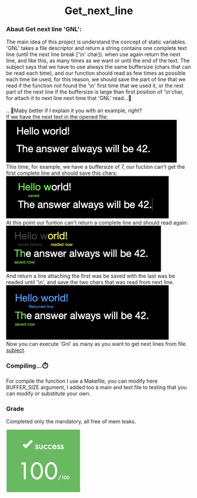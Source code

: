 <!DOCTYPE html>
<html>
<head>
    <h1 align="center"> Get_next_line</h1>
</head>
<body>
    <h3>Abaut Get next line 'GNL':</h3>
    <p>
        The main idea of ​​this project is understand the concept of static variables.<br>
        'GNL' takes a file descriptor and return a string contains one complete text line (until the next line break ['\n' char]). when use again return the next line, and like this, as many times as we want or until the end of the text. The subject says that we have to use always the same buffersize (chars that can be read each time), and our function should read as few times as possible each time be used, for this reason, we should save the part of line that we read if the function not found the '\n' first time that we used it, or the rest part of the next line if the buffersize is large than first position of '\n'char, for attach it to next line next time that 'GNL' read...🤯<br><br>
        ...🤔Maby better if I explain it you with an example, right?<br>
        If we have the next text in the opened file:<br>
        <img src=".readmedata/1st_img.png"><br>
        This time, for example, we have a buffersize of 7, our fuction can't get the first complete line and should save this chars:<br>
        <img src=".readmedata/2nd_img.png"><br>
        At this point our funtion can't return a complete line and should read again:<br>
        <img src=".readmedata/3th_img.png"><br>
        And return a line attaching the first was be saved with the last was be readed until '\n', and save the two chars that was read from next line.<br>
        <img src=".readmedata/4th_img.png"><br>
        Now you can execute 'Gnl' as many as you want to get next lines from file.
        <a href="https://github.com/Develoi89/libft_42/blob/main/.readmedata/en.subject.pdf" target="blank" >subject</a>.<br>
    </p>
    <h3>Compiling...⏱️</h3>
    <p>
        For compile the function I use a Makefile, you can modify here BUFFER_SIZE argument, I added too a main and text file to testing that you can modify or substitute your own. 
    </p>
    <h3>Grade</h3>
    <p>
        Completed only the mandatory, all free of mem leaks.
    </p>
    <img src=".readmedata/grade.png">
</body>
</html>